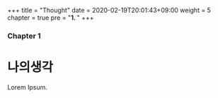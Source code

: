 +++
title = "Thought"
date = 2020-02-19T20:01:43+09:00
weight = 5
chapter = true
pre = "<b>1. </b>"
+++

### Chapter 1

# 나의생각

Lorem Ipsum.
